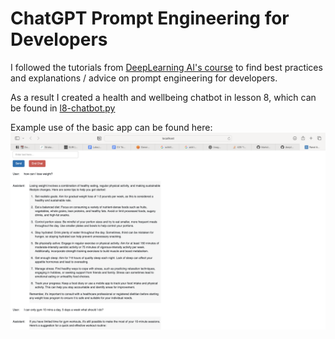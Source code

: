 # ChatGPT Prompt Engineering for Developers 

I followed the tutorials from [DeepLearning AI's course](https://www.deeplearning.ai/short-courses/chatgpt-prompt-engineering-for-developers/) to find best practices and explanations / advice on prompt engineering for developers.

As a result I created a health and wellbeing chatbot in lesson 8, which can be found in [l8-chatbot.py](https://www.github.com/lukejbyrne/deeplearning.ai-chatgpt-prompt-engineering-for-beginners/blob/main/l8-chatbot.py)

Example use of the basic app can be found here:
![alt text](example-use.png)
